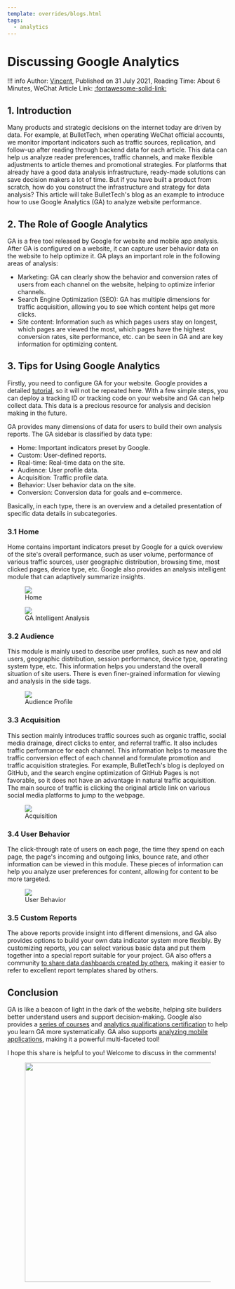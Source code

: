 ```yaml
---
template: overrides/blogs.html
tags:
  - analytics
---
```


# Discussing Google Analytics

!!! info
    Author: [Vincent](https://github.com/Realvincentyuan), Published on 31 July 2021, Reading Time: About 6 Minutes, WeChat Article Link: [:fontawesome-solid-link:](https://mp.weixin.qq.com/s?__biz=MzI4Mjk3NzgxOQ==&mid=2247484386&idx=1&sn=e087694d0851d2fe715d246ba9a7737c&chksm=eb90f096dce77980ab9c5dc8674c28871fcb7f7a1b381391b1c26b986ce126b36f2267bce298&token=1565156350&lang=zh_CN#rd)

## 1. Introduction

Many products and strategic decisions on the internet today are driven by data. For example, at BulletTech, when operating WeChat official accounts, we monitor important indicators such as traffic sources, replication, and follow-up after reading through backend data for each article. This data can help us analyze reader preferences, traffic channels, and make flexible adjustments to article themes and promotional strategies. For platforms that already have a good data analysis infrastructure, ready-made solutions can save decision makers a lot of time. But if you have built a product from scratch, how do you construct the infrastructure and strategy for data analysis? This article will take BulletTech's blog as an example to introduce how to use Google Analytics (GA) to analyze website performance.

## 2. The Role of Google Analytics

GA is a free tool released by Google for website and mobile app analysis. After GA is configured on a website, it can capture user behavior data on the website to help optimize it. GA plays an important role in the following areas of analysis:

- Marketing: GA can clearly show the behavior and conversion rates of users from each channel on the website, helping to optimize inferior channels.
- Search Engine Optimization (SEO): GA has multiple dimensions for traffic acquisition, allowing you to see which content helps get more clicks.
- Site content: Information such as which pages users stay on longest, which pages are viewed the most, which pages have the highest conversion rates, site performance, etc. can be seen in GA and are key information for optimizing content.

## 3. Tips for Using Google Analytics

Firstly, you need to configure GA for your website. Google provides a detailed [tutorial](https://support.google.com/analytics/answer/1008015?hl=en), so it will not be repeated here. With a few simple steps, you can deploy a tracking ID or tracking code on your website and GA can help collect data. This data is a precious resource for analysis and decision making in the future.

GA provides many dimensions of data for users to build their own analysis reports. The GA sidebar is classified by data type:

- Home: Important indicators preset by Google.
- Custom: User-defined reports.
- Real-time: Real-time data on the site.
- Audience: User profile data.
- Acquisition: Traffic profile data.
- Behavior: User behavior data on the site.
- Conversion: Conversion data for goals and e-commerce.

Basically, in each type, there is an overview and a detailed presentation of specific data details in subcategories.

### 3.1 Home

Home contains important indicators preset by Google for a quick overview of the site's overall performance, such as user volume, performance of various traffic sources, user geographic distribution, browsing time, most clicked pages, device type, etc. Google also provides an analysis intelligent module that can adaptively summarize insights.

<figure>
  <img src="https://cdn.jsdelivr.net/gh/BulletTech2021/Pics/2021-7-31/1627739241720-Home.png"  />
  <figcaption>Home</figcaption>
</figure>

<figure>
  <img src="https://cdn.jsdelivr.net/gh/BulletTech2021/Pics/2021-8-1/1627790805820-%E6%B4%9E%E8%A7%81.png"  />
  <figcaption>GA Intelligent Analysis</figcaption>
</figure>

### 3.2 Audience

This module is mainly used to describe user profiles, such as new and old users, geographic distribution, session performance, device type, operating system type, etc. This information helps you understand the overall situation of site users. There is even finer-grained information for viewing and analysis in the side tags.

<figure>
  <img src="https://cdn.jsdelivr.net/gh/BulletTech2021/Pics/2021-7-31/1627742550450-%E4%BA%BA%E7%BE%A4.png" />
  <figcaption>Audience Profile</figcaption>
</figure>

### 3.3 Acquisition

This section mainly introduces traffic sources such as organic traffic, social media drainage, direct clicks to enter, and referral traffic. It also includes traffic performance for each channel. This information helps to measure the traffic conversion effect of each channel and formulate promotion and traffic acquisition strategies. For example, BulletTech's blog is deployed on GitHub, and the search engine optimization of GitHub Pages is not favorable, so it does not have an advantage in natural traffic acquisition. The main source of traffic is clicking the original article link on various social media platforms to jump to the webpage.

<figure>
  <img src="https://cdn.jsdelivr.net/gh/BulletTech2021/Pics/2021-8-1/1627781320848-%E8%8E%B7%E5%AE%A2.png" />
  <figcaption>Acquisition</figcaption>
</figure>

### 3.4 User Behavior

The click-through rate of users on each page, the time they spend on each page, the page's incoming and outgoing links, bounce rate, and other information can be viewed in this module. These pieces of information can help you analyze user preferences for content, allowing for content to be more targeted.

<figure>
  <img src="https://cdn.jsdelivr.net/gh/BulletTech2021/Pics/2021-8-1/1627782229120-%E8%A1%8C%E4%B8%BA.png" />
  <figcaption>User Behavior</figcaption>
</figure>

### 3.5 Custom Reports

The above reports provide insight into different dimensions, and GA also provides options to build your own data indicator system more flexibly. By customizing reports, you can select various basic data and put them together into a special report suitable for your project. GA also offers a community [to share data dashboards created by others](https://analytics.google.com/analytics/gallery/), making it easier to refer to excellent report templates shared by others.

## Conclusion

GA is like a beacon of light in the dark of the website, helping site builders better understand users and support decision-making. Google also provides a [series of courses](https://analytics.google.com/analytics/academy/course/6) and [analytics qualifications certification](https://skillshop.exceedlms.com/student/path/2938-google-analytics-individual-qualification) to help you learn GA more systematically. GA also supports [analyzing mobile applications](https://developers.google.com/analytics/solutions/mobile), making it a powerful multi-faceted tool!

I hope this share is helpful to you! Welcome to discuss in the comments!

<figure>
  <img src="https://cdn.jsdelivr.net/gh/BulletTech2021/Pics/2021-6-14/1623639526512-1080P%20(Full%20HD)%20-%20Tail%20Pic.png" width="500" />
</figure>